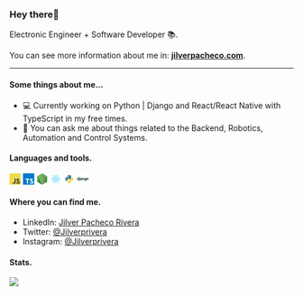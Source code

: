 ### Hey there👋

Electronic Engineer + Software Developer 📚.

You can see more information about me in: <b>[jilverpacheco.com](https://jilverpacheco.vercel.app/)</b>. 

***
#### Some things about me...
- 💻 Currently working on Python | Django and React/React Native with TypeScript in my free times.
- 💬 You can ask me about things related to the Backend, Robotics, Automation and Control Systems.

#### Languages and tools.
<code><img height="20" src="https://raw.githubusercontent.com/github/explore/80688e429a7d4ef2fca1e82350fe8e3517d3494d/topics/javascript/javascript.png"></code>
<code><img height="20" src="https://raw.githubusercontent.com/github/explore/80688e429a7d4ef2fca1e82350fe8e3517d3494d/topics/typescript/typescript.png"></code>
<code><img height="20" src="https://raw.githubusercontent.com/github/explore/80688e429a7d4ef2fca1e82350fe8e3517d3494d/topics/nodejs/nodejs.png"></code>
<code><img height="20" src="https://raw.githubusercontent.com/github/explore/80688e429a7d4ef2fca1e82350fe8e3517d3494d/topics/react/react.png"></code>
<code><img height="20" src="https://raw.githubusercontent.com/github/explore/80688e429a7d4ef2fca1e82350fe8e3517d3494d/topics/python/python.png"></code>
<code><img height="20" src="https://raw.githubusercontent.com/github/explore/80688e429a7d4ef2fca1e82350fe8e3517d3494d/topics/django/django.png"></code>

#### Where you can find me.
- LinkedIn: [Jilver Pacheco Rivera](https://www.linkedin.com/in/jilverprivera/)
- Twitter: [@Jilverprivera](https://twitter.com/Jilverprivera)
- Instagram: [@Jilverprivera](https://www.instagram.com/jilverprivera/)

#### Stats.
 <img src="https://github-readme-stats.vercel.app/api/top-langs/?username=jilverprivera&hide=java,html&title_color=ffffff&text_color=c9cacc&icon_color=2bbc8a&bg_color=1d1f21"/>
